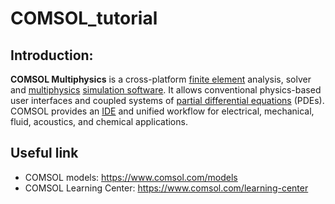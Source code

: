 # COMSOL_tutorial
## Introduction:

**COMSOL Multiphysics** is a cross-platform [finite element](https://en.wikipedia.org/wiki/Finite_element) analysis, solver and [multiphysics](https://en.wikipedia.org/wiki/Multiphysics) [simulation software](https://en.wikipedia.org/wiki/Simulation_software). It allows conventional physics-based user interfaces and coupled systems of [partial differential equations](https://en.wikipedia.org/wiki/Partial_differential_equation) (PDEs). COMSOL provides an [IDE](https://en.wikipedia.org/wiki/Integrated_development_environment) and unified workflow for electrical, mechanical, fluid, acoustics, and chemical applications.

## Useful link

* COMSOL models: https://www.comsol.com/models
* COMSOL Learning Center: https://www.comsol.com/learning-center
